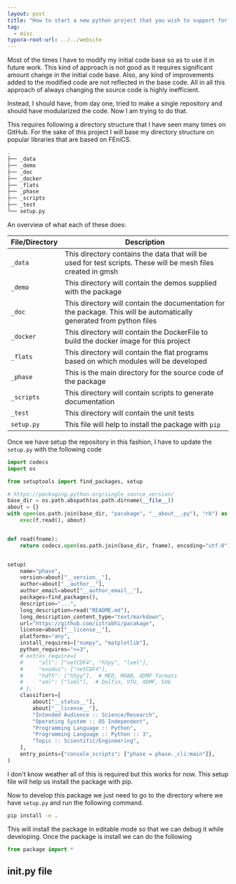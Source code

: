 ```yaml
---
layout: post
title: "How to start a new python project that you wish to support for long."
tag: 
  - misc
typora-root-url: ../../website
---
```


Most of the times I have to modify my initial code base so as to use it in future work. This kind of approach is not good as it requires significant amount change in the initial code base. Also, any kind of improvements added to the modified code are not reflected in the base code. All in all this approach of always changing the source code is highly inefficient.

Instead, I should have, from day one, tried to make a single repository and should have modularized the code. Now I am trying to do that.

This requires following a directory structure that I have seen many times on GitHub. For the sake of this project I will base my directory structure on popular libraries that are based on FEniCS. 

```bash
.
├── _data
├── _demo
├── _doc
├── _docker
├── _flats
├── _phase
├── _scripts
├── _test
└── setup.py
```



An overview of what each of these does:

| File/Directory | Description                                                  |
| -------------- | ------------------------------------------------------------ |
| `_data`        | This directory contains the data that will be used for test scripts. These will be mesh files created in gmsh |
| `_demo`        | This directory will contain the demos supplied with the package |
| `_doc`         | This directory will contain the documentation for the package. This will be automatically generated from python files |
| `_docker`      | This directory will contain the DockerFile to build the docker image for this project |
| `_flats`       | This directory will contain the flat programs based on which modules will be developed |
| `_phase`       | This is the main directory for the source code of the package |
| `_scripts`     | This directory will contain scripts to generate documentation |
| `_test`        | This directory will contain the unit tests                   |
| `setup.py`     | This file will help to install the package with `pip`        |

Once we have setup the repository in this fashion, I have to update the `setup.py` with the following code

```python
import codecs
import os

from setuptools import find_packages, setup

# https://packaging.python.org/single_source_version/
base_dir = os.path.abspath(os.path.dirname(__file__))
about = {}
with open(os.path.join(base_dir, "pacakage", "__about__.py"), "rb") as f:
    exec(f.read(), about)


def read(fname):
    return codecs.open(os.path.join(base_dir, fname), encoding="utf-8").read()


setup(
    name="phase",
    version=about["__version__"],
    author=about["__author__"],
    author_email=about["__author_email__"],
    packages=find_packages(),
    description="...",
    long_description=read("README.md"),
    long_description_content_type="text/markdown",
    url="https://github.com/iitrabhi/pacakage",
    license=about["__license__"],
    platforms="any",
    install_requires=["numpy", "matplotlib"],
    python_requires=">=3",
    # extras_require={
    #     "all": ["netCDF4", "h5py", "lxml"],
    #     "exodus": ["netCDF4"],
    #     "hdf5": ["h5py"],  # MED, MOAB, XDMF formats
    #     "xml": ["lxml"],  # Dolfin, VTU, XDMF, SVG
    # },
    classifiers=[
        about["__status__"],
        about["__license__"],
        "Intended Audience :: Science/Research",
        "Operating System :: OS Independent",
        "Programming Language :: Python",
        "Programming Language :: Python :: 3",
        "Topic :: Scientific/Engineering",
    ],
    entry_points={"console_scripts": ["phase = phase._cli:main"]},
)
```

I don't know weather all of this is required but this works for now. This setup file will help us install the package with pip.

Now to develop this package we just need to go to the directory where we have `setup.py` and run the following command.

```bash
pip install -e .
```

This will install the package in editable mode so that we can debug it while developing. Once the package is install we can do the following 

``` python
from package import *	
```

## __init__.py file




